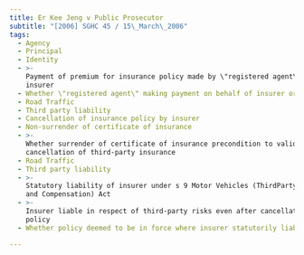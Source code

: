 ```yaml
---
title: Er Kee Jeng v Public Prosecutor
subtitle: "[2006] SGHC 45 / 15\_March\_2006"
tags:
  - Agency
  - Principal
  - Identity
  - >-
    Payment of premium for insurance policy made by \"registered agent\" of
    insurer
  - Whether \"registered agent\" making payment on behalf of insurer or insured
  - Road Traffic
  - Third party liability
  - Cancellation of insurance policy by insurer
  - Non-surrender of certificate of insurance
  - >-
    Whether surrender of certificate of insurance precondition to valid
    cancellation of third-party insurance
  - Road Traffic
  - Third party liability
  - >-
    Statutory liability of insurer under s 9 Motor Vehicles (ThirdParty Risks
    and Compensation) Act
  - >-
    Insurer liable in respect of third-party risks even after cancellation of
    policy
  - Whether policy deemed to be in force where insurer statutorily liable

---
```


